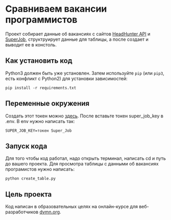 # Сравниваем вакансии программистов
Проект собирает данные об вакансиях с сайтов [HeadHunter API](https://dev.hh.ru/) и [SuperJob](https://api.superjob.ru/), структруирует данные для таблицы, а после создает и выводит ее в констоль.

## Как установить код

Python3 должен быть уже установлен. 
Затем используйте `pip` (или `pip3`, есть конфликт с Python2) для установки зависимостей:
```
pip install -r requirements.txt
```

## Переменные окружения
Создать этот токен можно [здесь](https://api.superjob.ru/). После вставьте токен super_job_key в .env.
В env нужно написать так:
```
SUPER_JOB_KEY=токен Super_Job
```

## Запуск кода
Для того чтобы код работал, надо открыть терминал, написать cd и путь до вашего проекта.
Для просмотра таблицы с данными об вакансиях програмистов нужно написать:
```
python create_table.py
```

## Цель проекта
Код написан в образовательных целях на онлайн-курсе для веб-разработчиков [dvmn.org](https://dvmn.org).